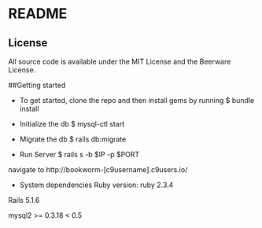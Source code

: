 # README

## License
All source code is available under the MIT License and the Beerware License.

##Getting started

* To get started, clone the repo and then install gems by running 
$ bundle install

* Initialize the db
$ mysql-ctl start

* Migrate the db
$ rails db:migrate

* Run Server
$ rails s -b $IP -p $PORT

navigate to http://bookworm-[c9username].c9users.io/

* System dependencies
Ruby version: ruby 2.3.4

Rails 5.1.6

mysql2 >= 0.3.18 < 0.5

